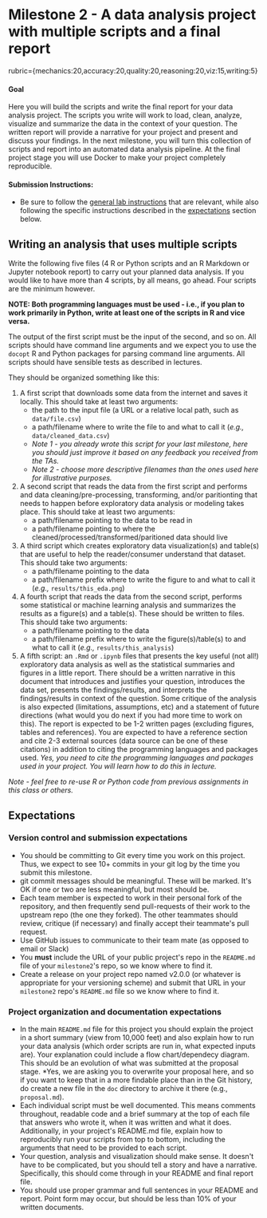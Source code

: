 # Milestone 2 - A data analysis project with multiple scripts and a final report
rubric={mechanics:20,accuracy:20,quality:20,reasoning:20,viz:15,writing:5}

#### Goal

Here you will build the scripts and write the final report for your data analysis project. 
The scripts you write will work to load, clean, analyze, visualize and summarize the data in the context of your question. 
The written report will provide a narrative for your project and present and discuss your findings. 
In the next milestone, you will turn this collection of scripts and report into an automated data analysis pipeline. 
At the final project stage you will use Docker to make your project completely reproducible.

#### Submission Instructions:

- Be sure to follow the [general lab instructions](https://ubc-mds.github.io/resources_pages/general_lab_instructions/) that are relevant, while also following the specific instructions described in the [expectations](#expectations) section below.

## Writing an analysis that uses multiple scripts
Write the following five files (4 R or Python scripts and an R Markdown or Jupyter notebook report) to carry out your planned data analysis. If you would like to have more than 4 scripts, by all means, go ahead. Four scripts are the minimum however. 

**NOTE: Both programming languages must be used - i.e., if you plan to work primarily in Python, write at least one of the scripts in R and vice versa.**

The output of the first script must be the input of the second, and so on. 
All scripts should have command line arguments and we expect you to use the `docopt` R and Python packages for parsing command line arguments.
All scripts should have sensible tests as described in lectures.

They should be organized something like this:
1. A first script that downloads some data from the internet and saves it locally. This should take at least two arguments:
    - the path to the input file (a URL or a relative local path, such as `data/file.csv`)
    - a path/filename where to write the file to and what to call it (*e.g.,* `data/cleaned_data.csv`)
    - *Note 1 - you already wrote this script for your last milestone, here you should just improve it based on any feedback you received from the TAs.*
    - *Note 2 - choose more descriptive filenames than the ones used here for illustrative purposes.*
1. A second script that reads the data from the first script and performs and data cleaning/pre-processing, transforming, and/or paritionting that needs to happen before exploratory data analysis or modeling takes place. This should take at least two arguments:
    - a path/filename pointing to the data to be read in
    - a path/filename pointing to where the cleaned/processed/transformed/paritioned data should live
1. A third script which creates exploratory data visualization(s) and table(s) that are useful to help the reader/consumer understand that dataset. This should take two arguments:
    - a path/filename pointing to the data
    - a path/filename prefix where to write the figure to and what to call it (*e.g.,* `results/this_eda.png`)
1. A fourth script that reads the data from the second script, performs some statistical or machine learning analysis and summarizes the results as a figure(s) and a table(s).  These should be written to files. This should take two arguments:
      - a path/filename pointing to the data
      - a path/filename prefix where to write the figure(s)/table(s) to and what to call it (*e.g.,* `results/this_analysis`)
1. A fifth script: an `.Rmd` or `.ipynb` files that presents the key useful (not all!) exploratory data analysis as well as the statistical summaries and figures in a little report. There should be a written narrative in this document that introduces and justifies your question, introduces the data set, presents the findings/results, and interprets the findings/results in context of the question. Some critique of the analysis is also expected (limitations, assumptions, etc) and a statement of future directions (what would you do next if you had more time to work on this). The report is expected to be 1-2 written pages (excluding figures, tables and references). You are expected to have a reference section and cite 2-3 external sources (data source can be one of these citations) in addition to citing the programming languages and packages used. *Yes, you need to cite the programming languages and packages used in your project. You will learn how to do this in lecture.*

*Note - feel free to re-use R or Python code from previous assignments in this class or others.*

## Expectations

### Version control and submission expectations
- You should be committing to Git every time you work on this project. Thus, we expect to see 10+ commits in your git log by the time you submit this milestone.
- git commit messages should be meaningful. These will be marked. It's OK if one or two are less meaningful, but most should be.
- Each team member is expected to work in their personal fork of the repository, and then frequently send pull-requests of their work to the upstream repo (the one they forked). The other teammates should review, critique (if necessary) and finally accept their teammate's pull request.
- Use GitHub issues to communicate to their team mate (as opposed to email or Slack)
- You **must** include the URL of your public project's repo in the `README.md` file of your `milestone2`'s repo,  so we know where to find it.
- Create a release on your project repo named v2.0.0 (or whatever is appropriate for your versioning scheme) and submit that URL in your `milestone2` repo's `README.md` file so we know where to find it.

### Project organization and documentation expectations
- In the main `README.md` file for this project you should explain the project in a short summary (view from 10,000 feet) and also explain how to run your data analysis (which order scripts are run in, what expected inputs are). Your explanation could include a flow chart/dependecy diagram. This should be an evolution of what was submitted at the proposal stage. *Yes, we are asking you to overwrite your proposal here, and so if you want to keep that in a more findable place than in the Git history, do create a new file in the `doc` directory to archive it there (e.g., `proposal.md`).
- Each individual script must be well documented. This means comments throughout, readable code and a brief summary at the top of each file that answers who wrote it, when it was written and what it does. Additionally, in your project's README.md file, explain how to reproducibly run your scripts from top to bottom, including the arguments that need to be provided to each script.
- Your question, analysis and visualization should make sense. It doesn't have to be complicated, but you should tell a story and have a narrative. Specifically, this should come through in your README and final report file.
- You should use proper grammar and full sentences in your README and report. Point form may occur, but should be less than 10% of your written documents.
